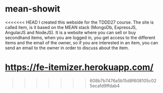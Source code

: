 # mean-showit

<<<<<<< HEAD
I created this webside for the TDDD27 course. 
The site is called item, is it based on the MEAN stack (MongoDb, ExpressJS, AngularJS and NodeJS). It is a website where you can sell or buy secondhand items, when you are logged in, you get access to the different items and the email of the owner, so if you are interested in an item, you can send an email to the owner in order to discuss about the item.

https://fe-itemizer.herokuapp.com/
=======
>>>>>>> 608b7b7476a5b15d8f608105c025ecafd9ffdab4
